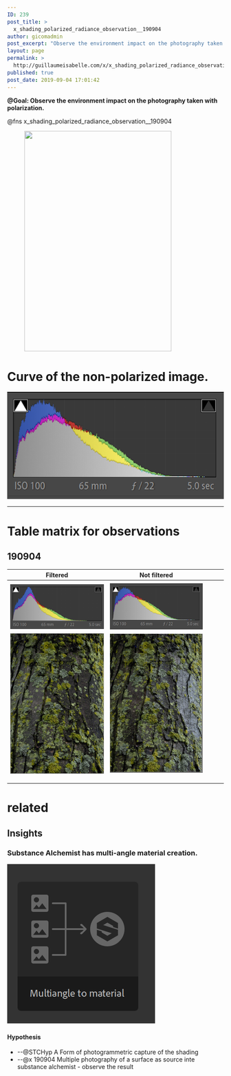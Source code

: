 ```yaml
---
ID: 239
post_title: >
  x_shading_polarized_radiance_observation__190904
author: gicomadmin
post_excerpt: "Observe the environment impact on the photography taken with polarization"
layout: page
permalink: >
  http://guillaumeisabelle.com/x/x_shading_polarized_radiance_observation__190904/
published: true
post_date: 2019-09-04 17:01:42
---
```


<!-- wp:paragraph -->
<p><strong>@Goal: Observe the environment impact on the photography taken with polarization.</strong></p>
<!-- /wp:paragraph -->

<!-- wp:paragraph -->
<p>@fns x_shading_polarized_radiance_observation__190904</p>
<!-- /wp:paragraph -->

<!-- wp:image {"id":241,"width":342,"height":512} -->
<figure class="wp-block-image is-resized"><img src="http://guillaumeisabelle.com/x/wp-content/uploads/sites/2/2019/09/s__f__rgb-683x1024.png" alt="" class="wp-image-241" width="342" height="512"/></figure>
<!-- /wp:image -->

# Curve of the non-polarized image.
![](./s__n__curves.png)

----
# Table matrix for observations



## 190904

|  Filtered     | Not filtered       |       |       |       |
|  ---  |  ---  |  ---  |  ---  |  ---  |
|       |       |       |       |       |
|   ![](./img/s__f__curves.png)    |  ![](./img/s__n__curves.png)       |       |       |       |
|  ![](./img/s__f__rgb.png)     |   ![](./img/s__n__rgb.png)      |       |       |       |
|       |       |       |       |       |
|       |       |       |       |       |
|       |       |       |       |       |


# related

## Insights

### Substance Alchemist has multi-angle material creation.

![](./img/insight-substance-alchemist__has_multiangle_material_creation__190904.png)

#### Hypothesis
* --@STCHyp A Form of photogrammetric capture of the shading 
* --@x 190904 Multiple photography of a surface as source inte substance alchemist - observe the result
